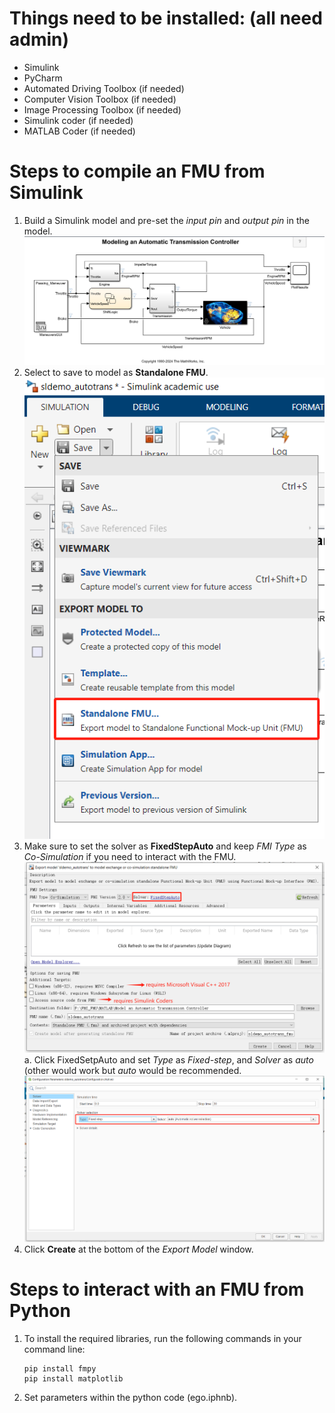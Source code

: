 # Things need to be installed: (all need admin) 
- Simulink
- PyCharm
- Automated Driving Toolbox (if needed)
- Computer Vision Toolbox (if needed)
- Image Processing Toolbox (if needed)
- Simulink coder (if needed)
- MATLAB Coder (if needed)

# Steps to compile an FMU from Simulink
1. Build a Simulink model and pre-set the _input pin_ and _output pin_ in the model.
   ![Model](pic/model.png)
2. Select to save to model as **Standalone FMU**.
  ![Standalone](pic/save.png)
3. Make sure to set the solver as **FixedStepAuto** and keep _FMI Type_ as _Co-Simulation_ if you need to interact with the FMU.
   ![Export](pic/export.png)
   a. Click FixedSetpAuto and set _Type_ as _Fixed-step_, and _Solver_ as _auto_ (other would work but _auto_ would be recommended.
     ![Fixed-Step](pic/fix.png)
4. Click **Create** at the bottom of the _Export Model_ window.

# Steps to interact with an FMU from Python
1. To install the required libraries, run the following commands in your command line:
   ```
   pip install fmpy
   pip install matplotlib
   ```
2. Set parameters within the python code (ego.iphnb).
